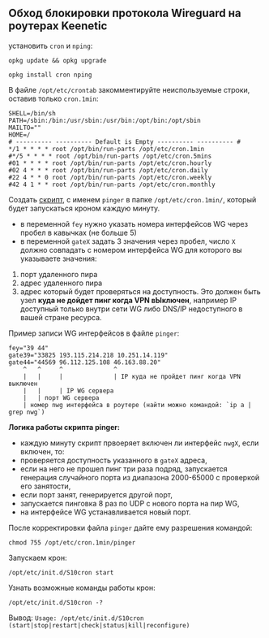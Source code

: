 ## Обход блокировки протокола Wireguard на роутерах Keenetic

установить `cron` и `nping`:
```
opkg update && opkg upgrade
```
```
opkg install cron nping
```

В файле `/opt/etc/crontab` закомментируйте неиспользуемые строки, оставив только `cron.1min`:
```
SHELL=/bin/sh
PATH=/sbin:/bin:/usr/sbin:/usr/bin:/opt/bin:/opt/sbin
MAILTO=""
HOME=/
# ---------- ---------- Default is Empty ---------- ---------- #
*/1 * * * * root /opt/bin/run-parts /opt/etc/cron.1min
#*/5 * * * * root /opt/bin/run-parts /opt/etc/cron.5mins
#01 * * * * root /opt/bin/run-parts /opt/etc/cron.hourly
#02 4 * * * root /opt/bin/run-parts /opt/etc/cron.daily
#22 4 * * 0 root /opt/bin/run-parts /opt/etc/cron.weekly
#42 4 1 * * root /opt/bin/run-parts /opt/etc/cron.monthly
```

Создать [скрипт](https://github.com/Ground-Zerro/Wireguard-DPI-blocking-bypass/blob/main/pinger), с именем `pinger` в папке `/opt/etc/cron.1min/`, который будет запускаться кроном каждую минуту.

- в переменной `fey` нужно указать номера интерфейсов WG через пробел в кавычках (не больше 5)
- в переменной `gateX` задать 3 значения через пробел, число `X` должно совпадать с номером интерфейса WG для которого вы указываете значения:
1. порт удаленного пира
2. адрес удаленного пира
3. адрес который будет проверяться на доступность. Это должен быть узел **куда не дойдет пинг когда VPN вЫключен**, например IP доступный только внутри сети WG либо DNS/IP недоступного в вашей стране ресурса.

Пример записи WG интерфейсов в файле `pinger`:
```
fey="39 44"
gate39="33825 193.115.214.218 10.251.14.119"
gate44="44569 96.112.125.108 46.163.88.20"
    ^   ^     ^              ^
    |   |     |              | IP куда не пройдет пинг когда VPN выключен
    |   |     | IP WG сервера
    |   | порт WG сервера
    | номер nwg интерфейса в роутере (найти можно командой: `ip a | grep nwg`)
```

**Логика работы скрипта pinger:**
- каждую минуту скрипт првоеряет включен ли интерфейс `nwgХ`, если включен, то:
- проверяется доступность указанного в `gateX` адреса,
- если на него не прошел пинг три раза подряд, запускается генерация случайного порта из диапазона 2000-65000 с проверкой его занятости,
- если порт занят, генерируется другой порт,
- запускается пинговка 8 раз по UDP с нового порта на пир WG,
- на интерфейсе WG устанавливается новый порт.

После корректировки файла `pinger` дайте ему разрешения командой:
```
chmod 755 /opt/etc/cron.1min/pinger
```

Запускаем крон:

```
/opt/etc/init.d/S10cron start
```
Узнать возможные команды работы крон:
```
/opt/etc/init.d/S10cron -?
```
Вывод:
`Usage: /opt/etc/init.d/S10cron (start|stop|restart|check|status|kill|reconfigure)`
